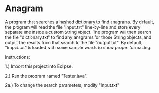 # Anagram
A program that searches a hashed dictionary to find anagrams. By default, the program will read the file "input.txt" line-by-line and store every separate line inside a custom String object. The program will then search the file "dictionary.txt" to find any anagrams for those String objects, and output the results from that search to the file "output.txt". By default, "imput.txt" is loaded with some sample words to show proper formatting.

Instructions:

1.) Import this project into Eclipse. 

2.) Run the program named "Tester.java". 

2a.) To change the search parameters, modify "input.txt"
